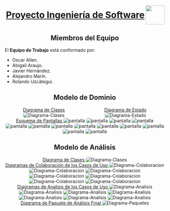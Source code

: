 <h1 align="center" style="font-weight: bold; display:flex; justify-content:space-between; text-align:center; align-items:center">
  <div align="center" style="width:100%; text-decoration:underline">
  Proyecto Ingeniería de Software
  </div>
  <img src="https://upload.wikimedia.org/wikipedia/commons/f/f4/Logo_Universidad_Central_de_Venezuela.svg" width="60">
</h1>

<section>
<h2 align="center">Miembros del Equipo</h2>

El **Equipo de Trabajo** está conformado por:

- Oscar Allen.
- Abigail Araujo.
- Javier Hernández.
- Alejandro Marín.
- Rolando Uzcátegui.
</section>

<section>
<h2 align="center" style="text-">Modelo de Dominio</h2>
  <div style="display:flex; gap:10px; justify-content:center">
    <div align="center">
      <span style="text-decoration:underline">
      Diagrama de Clases
      </span>
      <img src="docs/scenariosView/Diagrama Clases.png" alt="Diagrama-Clases" style="border-radius:5px;">
    </div>
    <div align="center">
      <span style="text-decoration:underline">
      Diagrama de Estado
      </span>
      <img src="docs/scenariosView/Diagrama Estado.png" alt="Diagrama-Estado" style="border-radius:5px;">
    </div>
  </div>
  <div align="center">
      <span style="text-decoration:underline">
      Esquema de Pantallas
      </span>
      <img src="docs/scenariosView/esquema-de-pantallas/UC2 - Login.png" alt="pantalla" style="border-radius:5px;">
      <img src="docs/scenariosView/esquema-de-pantallas/UC3 - Edit Profile.png" alt="pantalla" style="border-radius:5px;">
      <img src="docs/scenariosView/esquema-de-pantallas/UC4 - Visualizar Calendario.png" alt="pantalla" style="border-radius:5px;">
      <img src="docs/scenariosView/esquema-de-pantallas/UC1 - Register.png" alt="pantalla" style="border-radius:5px;">
      <img src="docs/scenariosView/esquema-de-pantallas/UC5 - Visualizar Publicación.png" alt="pantalla" style="border-radius:5px;">
      <img src="docs/scenariosView/esquema-de-pantallas/UC6 - Visualizar Evento.png" alt="pantalla" style="border-radius:5px;">
      <img src="docs/scenariosView/esquema-de-pantallas/UC7 - Crear Publicacion.png" alt="pantalla" style="border-radius:5px;">
      <img src="docs/scenariosView/esquema-de-pantallas/UC8 - Editar Publicacion.png" alt="pantalla" style="border-radius:5px;">
      <img src="docs/scenariosView/esquema-de-pantallas/UC9 - Eliminar Publicacion.png" alt="pantalla" style="border-radius:5px;">
      <img src="docs/scenariosView/esquema-de-pantallas/UC10 - Crear Evento.png" alt="pantalla" style="border-radius:5px;">
      <img src="docs/scenariosView/esquema-de-pantallas/UC11 - Editar Evento.png" alt="pantalla" style="border-radius:5px;">
      <img src="docs/scenariosView/esquema-de-pantallas/UC12 - Eliminar Evento.png" alt="pantalla" style="border-radius:5px;">
      <img src="docs/scenariosView/esquema-de-pantallas/UC14 - Moderacion.png" alt="pantalla" style="border-radius:5px;">
  </div>
</section>
<section>
  <h2 align="center" style="text-">Modelo de Análisis</h2>
 <div align="center">
      <span style="text-decoration:underline">
      Diagrama de Clases
      </span>
      <img src="docs/logicalView/analisysView/DiagramClass.png" alt="Diagrama-Clases" style="border-radius:5px">
  </div>
   <div align="center">
      <span style="text-decoration:underline">
      Diagramas de Colaboración de los Casos de Uso
      </span>
      <img src="docs/scenariosView/diagramas-de-colaboracion/DC1.png" alt="Diagrama-Colaboracion" style="border-radius:5px;">
      <img src="docs/scenariosView/diagramas-de-colaboracion/DC2.png" alt="Diagrama-Colaboracion" style="border-radius:5px">
      <img src="docs/scenariosView/diagramas-de-colaboracion/DC7.png" alt="Diagrama-Colaboracion" style="border-radius:5px">
      <img src="docs/scenariosView/diagramas-de-colaboracion/DC9.png" alt="Diagrama-Colaboracion" style="border-radius:5px">
      <img src="docs/scenariosView/diagramas-de-colaboracion/DC10.png" alt="Diagrama-Colaboracion" style="border-radius:5px">
      <img src="docs/scenariosView/diagramas-de-colaboracion/DC12.png" alt="Diagrama-Colaboracion" style="border-radius:5px">
      <img src="docs/scenariosView/diagramas-de-colaboracion/DC14.png" alt="Diagrama-Colaboracion" style="border-radius:5px">
  </div>
   <div align="center">
      <span style="text-decoration:underline">
      Diagramas de Analisis de los Casos de Uso
      </span>
      <img src="docs/scenariosView/diagramas-de-analisis/DA1.png" alt="Diagrama-Analisis" style="border-radius:5px;">
      <img src="docs/scenariosView/diagramas-de-analisis/DA2.png" alt="Diagrama-Analisis" style="border-radius:5px">
      <img src="docs/scenariosView/diagramas-de-analisis/DA7.png" alt="Diagrama-Analisis" style="border-radius:5px">
      <img src="docs/scenariosView/diagramas-de-analisis/DA9.png" alt="Diagrama-Analisis" style="border-radius:5px">
      <img src="docs/scenariosView/diagramas-de-analisis/DA10.png" alt="Diagrama-Analisis" style="border-radius:5px">
      <img src="docs/scenariosView/diagramas-de-analisis/DA12.png" alt="Diagrama-Analisis" style="border-radius:5px">
      <img src="docs/scenariosView/diagramas-de-analisis/DA14.png" alt="Diagrama-Analisis" style="border-radius:5px">
  </div>
  <div align="center">
    <span style="text-decoration:underline">
    Diagrama de Paquete de Análisis Final
    </span>
    <img src="docs/logicalView/analisysView/DiagramPackage.png" alt="Diagrama-Paquetes" style="border-radius:5px">
  </div>
</section>
